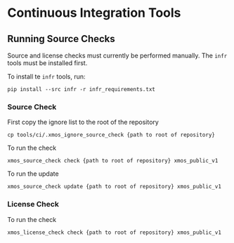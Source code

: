 # Continuous Integration Tools

## Running Source Checks

Source and license checks must currently be performed manually.  The `infr` tools must be installed first.

To install te `infr` tools, run:

    pip install --src infr -r infr_requirements.txt

### Source Check

First copy the ignore list to the root of the repository

    cp tools/ci/.xmos_ignore_source_check {path to root of repository}

To run the check

    xmos_source_check check {path to root of repository} xmos_public_v1

To run the update 

    xmos_source_check update {path to root of repository} xmos_public_v1

### License Check

To run the check

    xmos_license_check check {path to root of repository} xmos_public_v1
